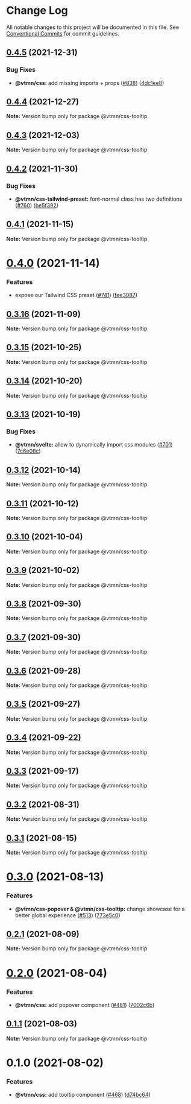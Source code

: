 # Change Log

All notable changes to this project will be documented in this file.
See [Conventional Commits](https://conventionalcommits.org) for commit guidelines.

## [0.4.5](https://github.com/Decathlon/vitamin-web/compare/@vtmn/css-tooltip@0.4.4...@vtmn/css-tooltip@0.4.5) (2021-12-31)


### Bug Fixes

* **@vtmn/css:** add missing imports + props ([#838](https://github.com/Decathlon/vitamin-web/issues/838)) ([4dc1ee8](https://github.com/Decathlon/vitamin-web/commit/4dc1ee8f9df153bbf97a2eb06ac1d7926bf7a010))





## [0.4.4](https://github.com/Decathlon/vitamin-web/compare/@vtmn/css-tooltip@0.4.3...@vtmn/css-tooltip@0.4.4) (2021-12-27)

**Note:** Version bump only for package @vtmn/css-tooltip





## [0.4.3](https://github.com/Decathlon/vitamin-web/compare/@vtmn/css-tooltip@0.4.2...@vtmn/css-tooltip@0.4.3) (2021-12-03)

**Note:** Version bump only for package @vtmn/css-tooltip





## [0.4.2](https://github.com/Decathlon/vitamin-web/compare/@vtmn/css-tooltip@0.4.1...@vtmn/css-tooltip@0.4.2) (2021-11-30)


### Bug Fixes

* **@vtmn/css-tailwind-preset:** font-normal class has two definitions ([#760](https://github.com/Decathlon/vitamin-web/issues/760)) ([be5f392](https://github.com/Decathlon/vitamin-web/commit/be5f39296dfaa2deb89e84f2823e10108fb037a2))





## [0.4.1](https://github.com/Decathlon/vitamin-web/compare/@vtmn/css-tooltip@0.4.0...@vtmn/css-tooltip@0.4.1) (2021-11-15)

**Note:** Version bump only for package @vtmn/css-tooltip





# [0.4.0](https://github.com/Decathlon/vitamin-web/compare/@vtmn/css-tooltip@0.3.16...@vtmn/css-tooltip@0.4.0) (2021-11-14)


### Features

* expose our Tailwind CSS preset ([#741](https://github.com/Decathlon/vitamin-web/issues/741)) ([fee3087](https://github.com/Decathlon/vitamin-web/commit/fee308730bd4978fecdcfdf4bc3d8b9ef95e5739))





## [0.3.16](https://github.com/Decathlon/vitamin-web/compare/@vtmn/css-tooltip@0.3.15...@vtmn/css-tooltip@0.3.16) (2021-11-09)

**Note:** Version bump only for package @vtmn/css-tooltip





## [0.3.15](https://github.com/Decathlon/vitamin-web/compare/@vtmn/css-tooltip@0.3.14...@vtmn/css-tooltip@0.3.15) (2021-10-25)

**Note:** Version bump only for package @vtmn/css-tooltip





## [0.3.14](https://github.com/Decathlon/vitamin-web/compare/@vtmn/css-tooltip@0.3.13...@vtmn/css-tooltip@0.3.14) (2021-10-20)

**Note:** Version bump only for package @vtmn/css-tooltip





## [0.3.13](https://github.com/Decathlon/vitamin-web/compare/@vtmn/css-tooltip@0.3.12...@vtmn/css-tooltip@0.3.13) (2021-10-19)


### Bug Fixes

* **@vtmn/svelte:** allow to dynamically import css modules ([#701](https://github.com/Decathlon/vitamin-web/issues/701)) ([7c6e08c](https://github.com/Decathlon/vitamin-web/commit/7c6e08c4f76aa32fe92f91d7979df73796ff66e7))





## [0.3.12](https://github.com/Decathlon/vitamin-web/compare/@vtmn/css-tooltip@0.3.11...@vtmn/css-tooltip@0.3.12) (2021-10-14)

**Note:** Version bump only for package @vtmn/css-tooltip





## [0.3.11](https://github.com/Decathlon/vitamin-web/compare/@vtmn/css-tooltip@0.3.10...@vtmn/css-tooltip@0.3.11) (2021-10-12)

**Note:** Version bump only for package @vtmn/css-tooltip





## [0.3.10](https://github.com/Decathlon/vitamin-web/compare/@vtmn/css-tooltip@0.3.9...@vtmn/css-tooltip@0.3.10) (2021-10-04)

**Note:** Version bump only for package @vtmn/css-tooltip





## [0.3.9](https://github.com/Decathlon/vitamin-web/compare/@vtmn/css-tooltip@0.3.8...@vtmn/css-tooltip@0.3.9) (2021-10-02)

**Note:** Version bump only for package @vtmn/css-tooltip





## [0.3.8](https://github.com/Decathlon/vitamin-web/compare/@vtmn/css-tooltip@0.3.7...@vtmn/css-tooltip@0.3.8) (2021-09-30)

**Note:** Version bump only for package @vtmn/css-tooltip





## [0.3.7](https://github.com/Decathlon/vitamin-web/compare/@vtmn/css-tooltip@0.3.6...@vtmn/css-tooltip@0.3.7) (2021-09-30)

**Note:** Version bump only for package @vtmn/css-tooltip





## [0.3.6](https://github.com/Decathlon/vitamin-web/compare/@vtmn/css-tooltip@0.3.5...@vtmn/css-tooltip@0.3.6) (2021-09-28)

**Note:** Version bump only for package @vtmn/css-tooltip





## [0.3.5](https://github.com/Decathlon/vitamin-web/compare/@vtmn/css-tooltip@0.3.4...@vtmn/css-tooltip@0.3.5) (2021-09-27)

**Note:** Version bump only for package @vtmn/css-tooltip





## [0.3.4](https://github.com/Decathlon/vitamin-web/compare/@vtmn/css-tooltip@0.3.3...@vtmn/css-tooltip@0.3.4) (2021-09-22)

**Note:** Version bump only for package @vtmn/css-tooltip





## [0.3.3](https://github.com/Decathlon/vitamin-web/compare/@vtmn/css-tooltip@0.3.2...@vtmn/css-tooltip@0.3.3) (2021-09-17)

**Note:** Version bump only for package @vtmn/css-tooltip





## [0.3.2](https://github.com/Decathlon/vitamin-web/compare/@vtmn/css-tooltip@0.3.1...@vtmn/css-tooltip@0.3.2) (2021-08-31)

**Note:** Version bump only for package @vtmn/css-tooltip





## [0.3.1](https://github.com/Decathlon/vitamin-web/compare/@vtmn/css-tooltip@0.3.0...@vtmn/css-tooltip@0.3.1) (2021-08-15)

**Note:** Version bump only for package @vtmn/css-tooltip





# [0.3.0](https://github.com/Decathlon/vitamin-web/compare/@vtmn/css-tooltip@0.2.1...@vtmn/css-tooltip@0.3.0) (2021-08-13)


### Features

* **@vtmn/css-popover & @vtmn/css-tooltip:** change showcase for a better global experience ([#513](https://github.com/Decathlon/vitamin-web/issues/513)) ([773e5c0](https://github.com/Decathlon/vitamin-web/commit/773e5c000e53e641dccdf4757d05c97492263c6e))





## [0.2.1](https://github.com/Decathlon/vitamin-web/compare/@vtmn/css-tooltip@0.2.0...@vtmn/css-tooltip@0.2.1) (2021-08-09)

**Note:** Version bump only for package @vtmn/css-tooltip





# [0.2.0](https://github.com/Decathlon/vitamin-web/compare/@vtmn/css-tooltip@0.1.1...@vtmn/css-tooltip@0.2.0) (2021-08-04)


### Features

* **@vtmn/css:** add popover component ([#481](https://github.com/Decathlon/vitamin-web/issues/481)) ([7002c6b](https://github.com/Decathlon/vitamin-web/commit/7002c6b16aed968eaf80be399a14dff632e0e81a))





## [0.1.1](https://github.com/Decathlon/vitamin-web/compare/@vtmn/css-tooltip@0.1.0...@vtmn/css-tooltip@0.1.1) (2021-08-03)

**Note:** Version bump only for package @vtmn/css-tooltip





# 0.1.0 (2021-08-02)


### Features

* **@vtmn/css:** add tooltip component ([#468](https://github.com/Decathlon/vitamin-web/issues/468)) ([d74bc64](https://github.com/Decathlon/vitamin-web/commit/d74bc64ffb941cc143095ed96d98a4225955cfd4))
